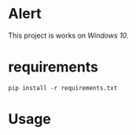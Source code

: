 # Alert
This project is works on *Windows 10*.

# requirements
```shell script
pip install -r requirements.txt
```

# Usage
```shell script

```

# 